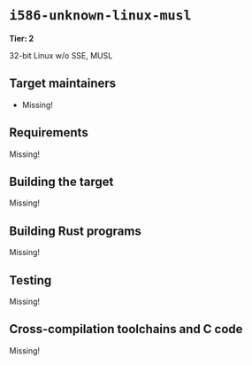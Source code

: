 # `i586-unknown-linux-musl`

**Tier: 2**

32-bit Linux w/o SSE, MUSL

## Target maintainers

- Missing!

## Requirements

Missing!

## Building the target

Missing!

## Building Rust programs

Missing!

## Testing

Missing!

## Cross-compilation toolchains and C code

Missing!
